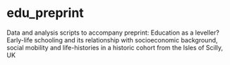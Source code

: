# edu_preprint

Data and analysis scripts to accompany preprint: Education as a leveller? Early-life schooling and its relationship with socioeconomic background, social mobility and life-histories in a historic cohort from the Isles of Scilly, UK
